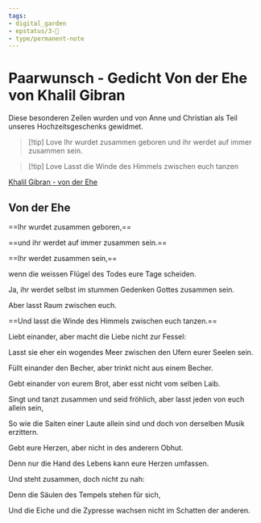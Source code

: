 ```yaml
---
tags: 
- digital_garden
- epstatus/3-🌳
- type/permanent-note
---
```

# Paarwunsch - Gedicht Von der Ehe von Khalil Gibran
Diese besonderen Zeilen wurden und von Anne und Christian als Teil unseres Hochzeitsgeschenks gewidmet.

> [!tip] Love
> Ihr wurdet zusammen geboren und ihr werdet auf immer zusammen sein.


> [!tip] Love
> Lasst die Winde des Himmels zwischen euch tanzen


[Khalil Gibran - von der Ehe](https://www.zgedichte.de/gedichte/khalil-gibran/von-der-ehe.html)



## Von der Ehe


==Ihr wurdet zusammen geboren,==

==und ihr werdet auf immer zusammen sein.==

==Ihr werdet zusammen sein,==

wenn die weissen Flügel des Todes eure Tage scheiden.

Ja, ihr werdet selbst im stummen Gedenken Gottes zusammen sein.

Aber lasst Raum zwischen euch.

==Und lasst die Winde des Himmels zwischen euch tanzen.==

Liebt einander, aber macht die Liebe nicht zur Fessel:

Lasst sie eher ein wogendes Meer zwischen den Ufern eurer Seelen sein.

Füllt einander den Becher, aber trinkt nicht aus einem Becher.

Gebt einander von eurem Brot, aber esst nicht vom selben Laib.

Singt und tanzt zusammen und seid fröhlich, aber lasst jeden von euch allein sein,

So wie die Saiten einer Laute allein sind und doch von derselben Musik erzittern.

Gebt eure Herzen, aber nicht in des anderern Obhut.

Denn nur die Hand des Lebens kann eure Herzen umfassen.

Und steht zusammen, doch nicht zu nah:

Denn die Säulen des Tempels stehen für sich,

Und die Eiche und die Zypresse wachsen nicht im Schatten der anderen.


